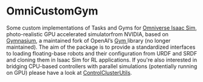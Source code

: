 # OmniCustomGym

Some custom implementations of Tasks and Gyms for [Omniverse Isaac Sim](https://docs.omniverse.nvidia.com/app_isaacsim/app_isaacsim.html), photo-realistic GPU accelerated simulatorfrom NVIDIA, based on [Gymnasium](https://gymnasium.farama.org/), a maintained fork of OpenAI’s [Gym ](https://github.com/openai/gym) library (no longer maintained). 
The aim of the package is to provide a standardized interfaces to loading floating-base robots and their configuration from URDF and SRDF and cloning them in Isaac Sim for RL applications. 
If you're also interested in bridging CPU-based controllers with parallel simulations (potentially running on GPU) please have a look at [ControlClusterUtils](https://github.com/AndPatr/ControlClusterUtils).
